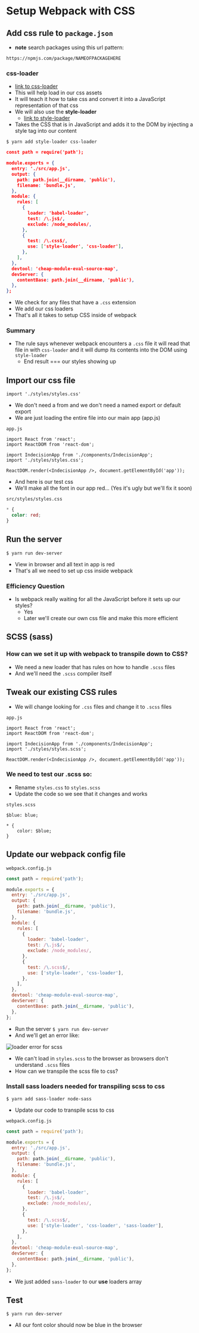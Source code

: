 # Setup Webpack with CSS
## Add css rule to `package.json`

* **note** search packages using this url pattern:

`https://npmjs.com/package/NAMEOFPACKAGEHERE`

### css-loader
* [link to css-loader](https://www.npmjs.com/package/css-loader)
* This will help load in our css assets
* It will teach it how to take css and convert it into a JavaScript representation of that css
* We will also use the **style-loader**
    - [link to style-loader](https://www.npmjs.com/package/style-loader)
* Takes the CSS that is in JavaScript and adds it to the DOM by injecting a style tag into our content

`$ yarn add style-loader css-loader`

```json
const path = require('path');

module.exports = {
  entry: './src/app.js',
  output: {
    path: path.join(__dirname, 'public'),
    filename: 'bundle.js',
  },
  module: {
    rules: [
      {
        loader: 'babel-loader',
        test: /\.js$/,
        exclude: /node_modules/,
      },
      {
        test: /\.css$/,
        use: ['style-loader', 'css-loader'],
      },
    ],
  },
  devtool: 'cheap-module-eval-source-map',
  devServer: {
    contentBase: path.join(__dirname, 'public'),
  },
};
```

* We check for any files that have a `.css` extension
* We add our css loaders
* That's all it takes to setup CSS inside of webpack

### Summary
* The rule says whenever webpack encounters a `.css` file it will read that file in with `css-loader` and it will dump its contents into the DOM using `style-loader`
    - End result === our styles showing up

## Import our css file
`import './styles/styles.css'`

* We don't need a from and we don't need a named export or default export
* We are just loading the entire file into our main app (app.js)

`app.js`

```
import React from 'react';
import ReactDOM from 'react-dom';

import IndecisionApp from './components/IndecisionApp';
import './styles/styles.css';

ReactDOM.render(<IndecisionApp />, document.getElementById('app'));
```

* And here is our test css
* We'll make all the font in our app red... (Yes it's ugly but we'll fix it soon)

`src/styles/styles.css`

```css
* {
  color: red;
}
```

## Run the server
`$ yarn run dev-server`

* View in browser and all text in app is red
* That's all we need to set up css inside webpack

### Efficiency Question
* Is webpack really waiting for all the JavaScript before it sets up our styles?
    - Yes
    - Later we'll create our own css file and make this more efficient

## SCSS (sass)
### How can we set it up with webpack to transpile down to CSS?
* We need a new loader that has rules on how to handle `.scss` files
* And we'll need the `.scss` compiler itself

## Tweak our existing CSS rules
* We will change looking for `.css` files and change it to `.scss` files

`app.js`

```
import React from 'react';
import ReactDOM from 'react-dom';

import IndecisionApp from './components/IndecisionApp';
import './styles/styles.scss';

ReactDOM.render(<IndecisionApp />, document.getElementById('app'));
```

### We need to test our .scss so:
* Rename `styles.css` to `styles.scss`
* Update the code so we see that it changes and works

`styles.scss`

```
$blue: blue;

* {
    color: $blue;
}
```

## Update our webpack config file
`webpack.config.js`

```js
const path = require('path');

module.exports = {
  entry: './src/app.js',
  output: {
    path: path.join(__dirname, 'public'),
    filename: 'bundle.js',
  },
  module: {
    rules: [
      {
        loader: 'babel-loader',
        test: /\.js$/,
        exclude: /node_modules/,
      },
      {
        test: /\.scss$/,
        use: ['style-loader', 'css-loader'],
      },
    ],
  },
  devtool: 'cheap-module-eval-source-map',
  devServer: {
    contentBase: path.join(__dirname, 'public'),
  },
};
```

* Run the server `$ yarn run dev-server`
* And we'll get an error like:

![loader error for scss](https://i.imgur.com/ODqP7fc.png)

* We can't load in `styles.scss` to the browser as browsers don't understand `.scss` files
* How can we transpile the scss file to css?

### Install sass loaders needed for transpiling scss to css
`$ yarn add sass-loader node-sass`

* Update our code to transpile scss to css

`webpack.config.js`

```js
const path = require('path');

module.exports = {
  entry: './src/app.js',
  output: {
    path: path.join(__dirname, 'public'),
    filename: 'bundle.js',
  },
  module: {
    rules: [
      {
        loader: 'babel-loader',
        test: /\.js$/,
        exclude: /node_modules/,
      },
      {
        test: /\.scss$/,
        use: ['style-loader', 'css-loader', 'sass-loader'],
      },
    ],
  },
  devtool: 'cheap-module-eval-source-map',
  devServer: {
    contentBase: path.join(__dirname, 'public'),
  },
};
```

* We just added `sass-loader` to our **use** loaders array

## Test
`$ yarn run dev-server`

* All our font color should now be blue in the browser
